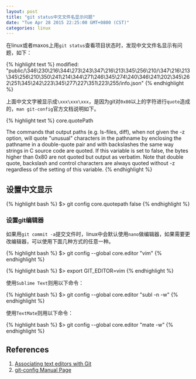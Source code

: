 ```yaml
---
layout: post
title: "git status中文文件名显示问题"
date: "Tue Apr 28 2015 22:25:00 GMT+0800 (CST)"
categories: linux
---
```


在linux或者maxos上用`git status`查看项目状态时，发现中文文件名显示有问题，如下：

{% highlight text %}
modified:   "public/\346\230\216\344\273\243\347\216\213\345\256\210/\347\216\213\345\256\210\350\241\214\344\271\246\345\274\240\346\241\202\345\262\251\345\242\223\345\277\227\351\223\255/info.json"
{% endhighlight %}

上面中文文字被显示成`\xxx\xxx\xxx`，是因为git对`0x80`以上的字符进行`quote`造成的，`man git-config`官方文档说明如下。

{% highlight text %}
core.quotePath

The commands that output paths (e.g. ls-files, diff), when not given the -z option, will quote "unusual" characters in the pathname by enclosing the pathname in a double-quote pair and with backslashes the same way strings in C source code are quoted. If this variable is set to false, the bytes higher than 0x80 are not quoted but output as verbatim. Note that double quote, backslash and control characters are always quoted without -z regardless of the setting of this variable.
{% endhighlight %}

设置中文显示
-----

{% highlight bash %}
$> git config core.quotepath false
{% endhighlight %}

### 设置git编辑器

如果用`git commit -a`提交文件时，linux中会默认使用`nano`做编辑器，如果需要更改编辑器，可以使用下面几种方式的任意一种。

{% highlight bash %}
$> git config --global core.editor "vim"
{% endhighlight %}

{% highlight bash %}
$> export GIT_EDITOR=vim
{% endhighlight %}

使用`Sublime Text`则用以下命令：

{% highlight bash %}
$> git config --global core.editor "subl -n -w"
{% endhighlight %}

使用`TextMate`则用以下命令：

{% highlight bash %}
$> git config --global core.editor "mate -w"
{% endhighlight %}

References
-----

1. [Associating text editors with Git](https://help.github.com/articles/associating-text-editors-with-git/)
2. [git-config Manual Page](https://www.kernel.org/pub/software/scm/git/docs/git-config.html)

